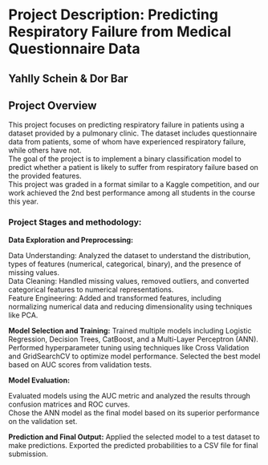 # Project Description: Predicting Respiratory Failure from Medical Questionnaire Data
## Yahlly Schein & Dor Bar 


## Project Overview
This project focuses on predicting respiratory failure in patients using a dataset provided by a pulmonary clinic. The dataset includes questionnaire data from patients, some of whom have experienced respiratory failure, while others have not.  
The goal of the project is to implement a binary classification model to predict whether a patient is likely to suffer from respiratory failure based on the provided features.  
This project was graded in a format similar to a Kaggle competition, and our work achieved the 2nd best performance among all students in the course this year.

### Project Stages and methodology:

**Data Exploration and Preprocessing:**

Data Understanding: Analyzed the dataset to understand the distribution, types of features (numerical, categorical, binary), and the presence of missing values.  
Data Cleaning: Handled missing values, removed outliers, and converted categorical features to numerical representations.  
Feature Engineering: Added and transformed features, including normalizing numerical data and reducing dimensionality using techniques like PCA.

**Model Selection and Training:**
Trained multiple models including Logistic Regression, Decision Trees, CatBoost, and a Multi-Layer Perceptron (ANN).
Performed hyperparameter tuning using techniques like Cross Validation and GridSearchCV to optimize model performance.
Selected the best model based on AUC scores from validation tests.

**Model Evaluation:**

Evaluated models using the AUC metric and analyzed the results through confusion matrices and ROC curves.  
Chose the ANN model as the final model based on its superior performance on the validation set.


**Prediction and Final Output:**
Applied the selected model to a test dataset to make predictions. Exported the predicted probabilities to a CSV file for final submission.
